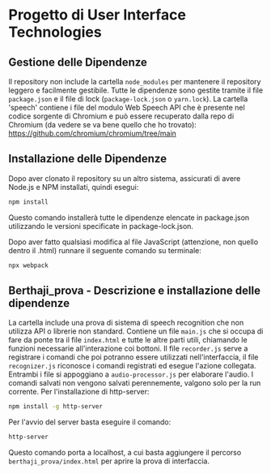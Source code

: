 # Progetto di User Interface Technologies
## Gestione delle Dipendenze

Il repository non include la cartella `node_modules` per mantenere il repository leggero e facilmente gestibile. Tutte le dipendenze sono gestite tramite il file `package.json` e il file di lock (`package-lock.json` o `yarn.lock`). La cartella 'speech' contiene i file del modulo Web Speech API che è presente nel codice sorgente di Chromium e può essere recuperato dalla repo di Chromium (da vedere se va bene quello che ho trovato): https://github.com/chromium/chromium/tree/main 

## Installazione delle Dipendenze

Dopo aver clonato il repository su un altro sistema, assicurati di avere Node.js e NPM installati, quindi esegui:

```bash
npm install
```
Questo comando installerà tutte le dipendenze elencate in package.json utilizzando le versioni specificate in package-lock.json.

Dopo aver fatto qualsiasi modifica al file JavaScript (attenzione, non quello dentro il .html) runnare il seguente comando su terminale:

```bash
npx webpack
```

## Berthaji_prova - Descrizione e installazione delle dipendenze

La cartella include una prova di sistema di speech recognition che non utilizza API o librerie non standard. Contiene un file `main.js` che si occupa di fare da ponte tra il file `index.html` e tutte le altre parti utili, chiamando le funzioni necessarie all'interazione coi bottoni. Il file `recorder.js` serve a registrare i comandi che poi potranno essere utilizzati nell'interfaccia, il file `recognizer.js` riconosce i comandi registrati ed esegue l'azione collegata. Entrambi i file si appoggiano a `audio-processor.js` per elaborare l'audio. I comandi salvati non vengono salvati perennemente, valgono solo per la run corrente.
Per l'installazione di http-server:

```bash
npm install -g http-server
```

Per l'avvio del server basta eseguire il comando:

```bash
http-server
```

Questo comando porta a localhost, a cui basta aggiungere il percorso `berthaji_prova/index.html` per aprire la prova di interfaccia.


